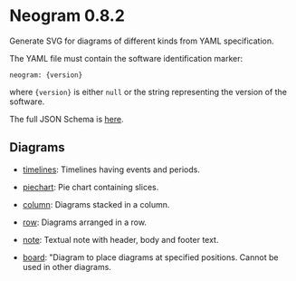 # Neogram 0.8.2

Generate SVG for diagrams of different kinds from YAML specification.

The YAML file must contain the software identification marker:

    neogram: {version}

where `{version}` is either `null` or the string representing the version of the software.

The full JSON Schema is [here](docs/schema.json).

## Diagrams

- [timelines](docs/timelines.md): Timelines having events and periods.

- [piechart](docs/piechart.md): Pie chart containing slices.

- [column](docs/column.md): Diagrams stacked in a column.

- [row](docs/row.md): Diagrams arranged in a row.

- [note](docs/note.md): Textual note with header, body and footer text.

- [board](docs/board.md):  "Diagram to place diagrams at specified positions.
    Cannot be used in other diagrams.
    

